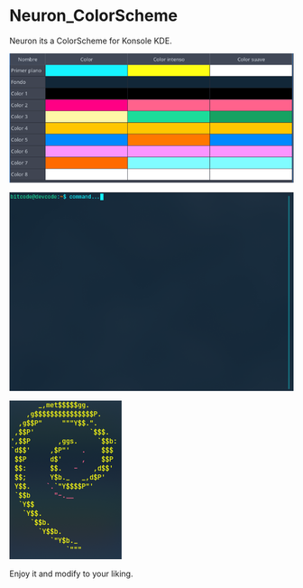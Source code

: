 # Neuron_ColorScheme

Neuron its a ColorScheme for Konsole KDE.

![Screenshot](neuron.png) 

![Screenshot](neuron2.png) 

![Screenshot](neuron3.png) 

Enjoy it and modify to your liking.
